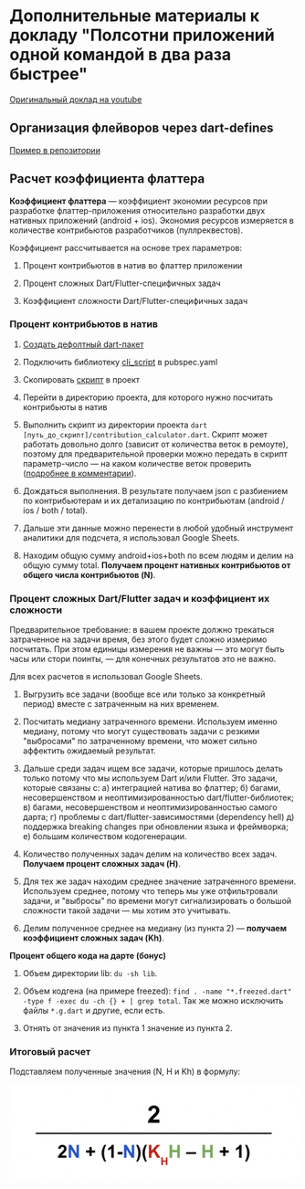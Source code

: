 # Дополнительные материалы к докладу "Полсотни приложений одной командой в два раза быстрее"

[Оригинальный доклад на youtube](https://www.youtube.com/watch?v=B1Ntyp-hZhc)

## Организация флейворов через dart-defines

[Пример в репозитории](https://github.com/kltsv/dart_define_flavors)

## Расчет коэффициента флаттера

**Коэффициент флаттера** — коэффициент экономии ресурсов при разработке флаттер-приложения относительно разработки двух нативных приложений (android + ios). Экономия ресурсов измеряется в количестве контрибьютов разработчиков (пуллреквестов).

Коэффициент рассчитывается на основе трех параметров:

1. Процент контрибьютов в натив во флаттер приложении

2. Процент сложных Dart/Flutter-специфичных задач

3. Коэффициент сложности Dart/Flutter-специфичных задач

### Процент контрибьютов в натив

1. [Создать дефолтный dart-пакет](https://dart.dev/guides/libraries/create-library-packages "https://dart.dev/guides/libraries/create-library-packages")

2. Подключить библиотеку [cli_script](https://pub.dev/packages/cli_script "https://pub.dev/packages/cli_script") в pubspec.yaml

3. Скопировать [скрипт](https://gist.github.com/kltsv/be5b8e09f907a722b0e4de3c7c96e8a6 "https://gist.github.com/kltsv/be5b8e09f907a722b0e4de3c7c96e8a6") в проект

4. Перейти в директорию проекта, для которого нужно посчитать контрибьюты в натив

5. Выполнить скрипт из директории проекта `dart [путь_до_скрипт]/contribution_calculator.dart`. Скрипт может работать довольно долго (зависит от количества веток в ремоуте), поэтому для предварительной проверки можно передать в скрипт параметр-число — на каком количестве веток проверить ([подробнее в комментарии](https://gist.github.com/kltsv/be5b8e09f907a722b0e4de3c7c96e8a6#file-contribution_calculator-dart-L4 "https://gist.github.com/kltsv/be5b8e09f907a722b0e4de3c7c96e8a6#file-contribution_calculator-dart-L4")).

6. Дождаться выполнения. В результате получаем json с разбиением по контрибьютерам и их детализацию по контрибьютам (android / ios / both / total).

7. Дальше эти данные можно перенести в любой удобный инструмент аналитики для подсчета, я использовал Google Sheets.

8. Находим общую сумму android+ios+both по всем людям и делим на общую сумму total. **Получаем процент нативных контрибьютов от общего числа контрибьютов (N)**.

### Процент сложных Dart/Flutter задач и коэффициент их сложности

Предварительное требование: в вашем проекте должно трекаться затраченное на задачи время, без этого будет сложно измеримо посчитать. При этом единицы измерения не важны — это могут быть часы или стори поинты, — для конечных результатов это не важно.

Для всех расчетов я использовал Google Sheets.

1. Выгрузить все задачи (вообще все или только за конкретный период) вместе с затраченным на них временем.

2. Посчитать медиану затраченного времени. Используем именно медиану, потому что могут существовать задачи с резкими "выбросами" по затраченному времени, что может сильно аффектить ожидаемый результат.

3. Дальше среди задач ищем все задачи, которые пришлось делать только потому что мы используем Dart и/или Flutter. Это задачи, которые связаны с:  а) интеграцией натива во флаттер; б) багами, несовершенством и неоптимизированностью dart/flutter-библиотек; в) багами, несовершенством и неоптимизированностью самого дарта; г) проблемы с dart/flutter-зависимостями (dependency hell) д) поддержка breaking changes при обновлении языка и фреймворка; е) большим количеством кодогенерации.

4. Количество полученных задач делим на количество всех задач. **Получаем процент сложных задач (H)**.

5. Для тех же задач находим среднее значение затраченного времени. Используем среднее, потому что теперь мы уже отфильтровали задачи, и "выбросы" по времени могут сигнализировать о большой сложности такой задачи — мы хотим это учитывать.

6. Делим полученное среднее на медиану (из пункта 2) — **получаем коэффициент сложных задач (Kh)**.

**Процент общего кода на дарте (бонус)**

1. Объем директории lib: `du -sh lib`.

2. Объем кодгена (на примере freezed): `find . -name "*.freezed.dart" -type f -exec du -ch {} + | grep total`. Так же можно исключить файлы `*.g.dart` и другие, если есть.

3. Отнять от значения из пункта 1 значение из пункта 2.

### Итоговый расчет

Подставляем полученные значения (N, H и Kh) в формулу:

![equation](images/equation.png)